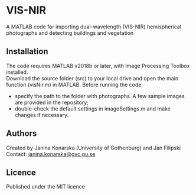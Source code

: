 # VIS-NIR
A MATLAB code for importing dual-wavelength (VIS-NIR) hemispherical photographs and detecting buildings and vegetation

## Installation
The code requires MATLAB v2018b or later, with Image Processing Toolbox installed.  
Download the source folder (src) to your local drive and open the main function (visNir.m) in MATLAB. Before running the code:
* specify the path to the folder with photographs. A few sample images are provided in the repository;
* double-check the default settings in imageSettings.m and make changes if necessary.

## Authors
Created by Janina Konarska (University of Gothenburg) and Jan Filipski  
Contact: janina.konarska@gvc.gu.se

## Licence
Published under the MIT licence
